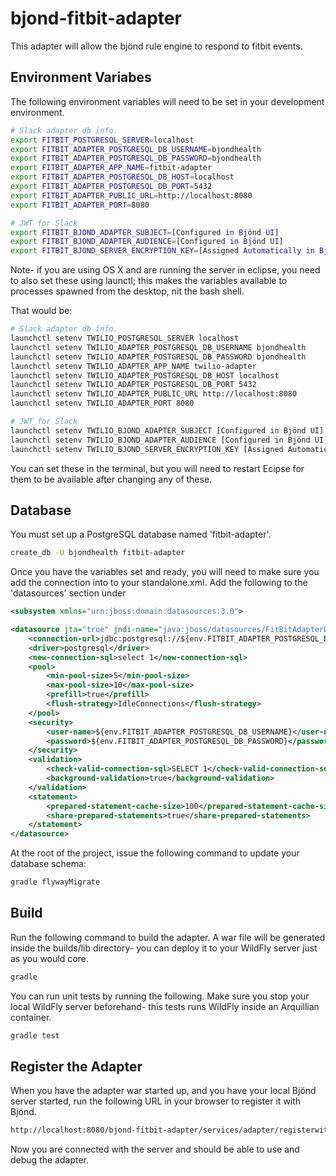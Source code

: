 # bjond-fitbit-adapter
This adapter will allow the bjönd rule engine to respond to fitbit events.

## Environment Variabes

The following environment variables will need to be set in your development environment.

```bash
# Slack adapter db info.
export FITBIT_POSTGRESQL_SERVER=localhost
export FITBIT_ADAPTER_POSTGRESQL_DB_USERNAME=bjondhealth
export FITBIT_ADAPTER_POSTGRESQL_DB_PASSWORD=bjondhealth
export FITBIT_ADAPTER_APP_NAME=fitbit-adapter
export FITBIT_ADAPTER_POSTGRESQL_DB_HOST=localhost
export FITBIT_ADAPTER_POSTGRESQL_DB_PORT=5432
export FITBIT_ADAPTER_PUBLIC_URL=http://localhost:8080
export FITBIT_ADAPTER_PORT=8080

# JWT for Slack
export FITBIT_BJOND_ADAPTER_SUBJECT=[Configured in Bjönd UI]
export FITBIT_BJOND_ADAPTER_AUDIENCE=[Configured in Bjönd UI]
export FITBIT_BJOND_SERVER_ENCRYPTION_KEY=[Assigned Automatically in Bjönd UI]
```

Note- if you are using OS X and are running the server in eclipse, you need to also set these using launctl; this makes the variables available to processes spawned from the desktop, nit the bash shell.

That would be:

```bash
# Slack adapter db info.
launchctl setenv TWILIO_POSTGRESQL_SERVER localhost
launchctl setenv TWILIO_ADAPTER_POSTGRESQL_DB_USERNAME bjondhealth
launchctl setenv TWILIO_ADAPTER_POSTGRESQL_DB_PASSWORD bjondhealth
launchctl setenv TWILIO_ADAPTER_APP_NAME twilio-adapter
launchctl setenv TWILIO_ADAPTER_POSTGRESQL_DB_HOST localhost
launchctl setenv TWILIO_ADAPTER_POSTGRESQL_DB_PORT 5432
launchctl setenv TWILIO_ADAPTER_PUBLIC_URL http://localhost:8080
launchctl setenv TWILIO_ADAPTER_PORT 8080

# JWT for Slack
launchctl setenv TWILIO_BJOND_ADAPTER_SUBJECT [Configured in Bjönd UI]
launchctl setenv TWILIO_BJOND_ADAPTER_AUDIENCE [Configured in Bjönd UI]
launchctl setenv TWILIO_BJOND_SERVER_ENCRYPTION_KEY [Assigned Automatically in Bjönd UI]
```

You can set these in the terminal, but you will need to restart Ecipse for them to be available after changing any of these.

## Database

You must set up a PostgreSQL database named 'fitbit-adapter'. 

```bash
create_db -U bjondhealth fitbit-adapter
```

Once you have the variables set and ready, you will need to make sure you add the connection into to your standalone.xml. Add the following to the 'datasources' section under 

```xml
<subsystem xmlns="urn:jboss:domain:datasources:3.0">
```

```xml
<datasource jta="true" jndi-name="java:jboss/datasources/FitBitAdapterDS" pool-name="FitBitAdapterDS" enabled="true" use-java-context="true" use-ccm="true">
    <connection-url>jdbc:postgresql://${env.FITBIT_ADAPTER_POSTGRESQL_DB_HOST}:${env.FITBIT_ADAPTER_POSTGRESQL_DB_PORT}/${env.FITBIT_ADAPTER_APP_NAME}</connection-url>
    <driver>postgresql</driver>
    <new-connection-sql>select 1</new-connection-sql>
    <pool>
        <min-pool-size>5</min-pool-size>
        <max-pool-size>10</max-pool-size>
        <prefill>true</prefill>
        <flush-strategy>IdleConnections</flush-strategy>
    </pool>
    <security>
        <user-name>${env.FITBIT_ADAPTER_POSTGRESQL_DB_USERNAME}</user-name>
        <password>${env.FITBIT_ADAPTER_POSTGRESQL_DB_PASSWORD}</password>
    </security>
    <validation>
        <check-valid-connection-sql>SELECT 1</check-valid-connection-sql>
        <background-validation>true</background-validation>
    </validation>
    <statement>
        <prepared-statement-cache-size>100</prepared-statement-cache-size>
        <share-prepared-statements>true</share-prepared-statements>
    </statement>
</datasource>
```

At the root of the project, issue the following command to update your database schema:

```bash
gradle flywayMigrate
```

## Build

Run the following command to build the adapter. A war file will be generated inside the builds/lib directory- you can deploy it to your WildFly server just as you would core.

```bash
gradle
```

You can run unit tests by running the following. Make sure you stop your local WildFly server beforehand- this tests runs WildFly inside an Arquillian container.

```bash
gradle test
```

## Register the Adapter

When you have the adapter war started up, and you have your local Bjönd server started, run the following URL in your browser to register it with Bjönd.

```html
http://localhost:8080/bjond-fitbit-adapter/services/adapter/registerwithbjond?server=http://localhost:8080
```

Now you are connected with the server and should be able to use and debug the adapter.
